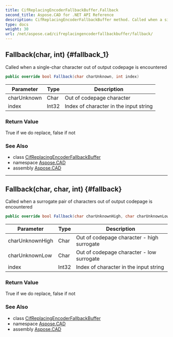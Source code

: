 ```yaml
---
title: CifReplacingEncoderFallbackBuffer.Fallback
second_title: Aspose.CAD for .NET API Reference
description: CifReplacingEncoderFallbackBuffer method. Called when a singlechar character out of output codepage is encountered
type: docs
weight: 30
url: /net/aspose.cad/cifreplacingencoderfallbackbuffer/fallback/
---
```

## Fallback(char, int) {#fallback_1}

Called when a single-char character out of output codepage is encountered

```csharp
public override bool Fallback(char charUnknown, int index)
```

| Parameter | Type | Description |
| --- | --- | --- |
| charUnknown | Char | Out of codepage character |
| index | Int32 | Index of character in the input string |

### Return Value

True if we do replace, false if not

### See Also

* class [CifReplacingEncoderFallbackBuffer](../)
* namespace [Aspose.CAD](../../../aspose.cad/)
* assembly [Aspose.CAD](../../../)

---

## Fallback(char, char, int) {#fallback}

Called when a surrogate pair of characters out of output codepage is encountered

```csharp
public override bool Fallback(char charUnknownHigh, char charUnknownLow, int index)
```

| Parameter | Type | Description |
| --- | --- | --- |
| charUnknownHigh | Char | Out of codepage character - high surrogate |
| charUnknownLow | Char | Out of codepage character - low surrogate |
| index | Int32 | Index of character in the input string |

### Return Value

True if we do replace, false if not

### See Also

* class [CifReplacingEncoderFallbackBuffer](../)
* namespace [Aspose.CAD](../../../aspose.cad/)
* assembly [Aspose.CAD](../../../)


